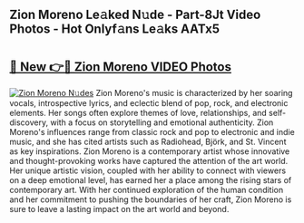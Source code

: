 ## Zion Moreno Le𝚊ked N𝚞de - Part-8Jt Video Photos - Hot Onlyf𝚊ns Le𝚊ks AATx5

# <h2><a href="http://ab42522.deff.icu/?id=Zion+Moreno">🔗 New 👉🔴 Zion Moreno VIDEO Photos</a></h2>

[![Zion Moreno N𝚞des](https://i.imgur.com/rIISA9y.gif)](http://ab42522.deff.icu/?id=Zion+Moreno)
Zion Moreno's music is characterized by her soaring vocals, introspective lyrics, and eclectic blend of pop, rock, and electronic elements. Her songs often explore themes of love, relationships, and self-discovery, with a focus on storytelling and emotional authenticity. Zion Moreno's influences range from classic rock and pop to electronic and indie music, and she has cited artists such as Radiohead, Björk, and St. Vincent as key inspirations. Zion Moreno is a contemporary artist whose innovative and thought-provoking works have captured the attention of the art world. Her unique artistic vision, coupled with her ability to connect with viewers on a deep emotional level, has earned her a place among the rising stars of contemporary art. With her continued exploration of the human condition and her commitment to pushing the boundaries of her craft, Zion Moreno is sure to leave a lasting impact on the art world and beyond.
